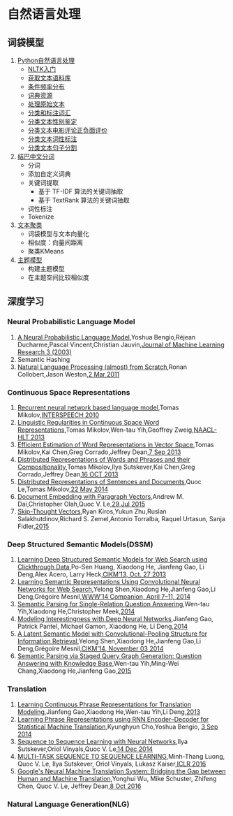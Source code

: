 # 自然语言处理

## 词袋模型

1. [Python自然语言处理][200]
    - [NLTK入门][201]
    - [获取文本语料库][202]
    - [条件频率分布][203]
    - [词典资源][204]
    - [处理原始文本][205]
    - [分类和标注词汇][206]
    - [分类文本性别鉴定][207]
    - [分类文本电影评论正负面评价][208]
    - [分类文本词性标注][209]
    - [分类文本句子分割][210]
1. [结巴中文分词][300]
    - 分词
    - 添加自定义词典
    - 关键词提取
        - 基于 TF-IDF 算法的关键词抽取
        - 基于 TextRank 算法的关键词抽取
    - 词性标注
    - Tokenize
1. [文本聚类][301]
    - 词袋模型与文本向量化
    - 相似度：向量间距离
    - 聚类KMeans
1. [主题模型][302]
    - 构建主题模型
    - 在主题空间比较相似度

## 深度学习

### Neural Probabilistic Language Model

1. [A Neural Probabilistic Language Model][1],Yoshua Bengio,Réjean Ducharme,Pascal Vincent,Christian Jauvin,[Journal of Machine Learning Research 3 (2003)][101]
1. Semantic Hashing
1. [Natural Language Processing (almost) from Scratch][15],Ronan Collobert,Jason Weston,[2 Mar 2011][115]

### Continuous Space Representations

1. [Recurrent neural network based language model][7],Tomas Mikolov,[INTERSPEECH 2010][102]
1. [Linguistic Regularities in Continuous Space Word Representations][2],Tomas Mikolov,Wen-tau Yih,Geoffrey Zweig,[NAACL-HLT 2013][103] 
1. [Efficient Estimation of Word Representations in Vector Space][3],Tomas Mikolov,Kai Chen,Greg Corrado,Jeffrey Dean,[7 Sep 2013][104]
1. [Distributed Representations of Words and Phrases and their Compositionality][4],Tomas Mikolov,Ilya Sutskever,Kai Chen,Greg Corrado,Jeffrey Dean,[16 OCT 2013][105]
1. [Distributed Representations of Sentences and Documents][5],Quoc Le,Tomas Mikolov,[22 May 2014][106]
1. [Document Embedding with Paragraph Vectors][6],Andrew M. Dai,Christopher Olah,Quoc V. Le,[29 Jul 2015][107]
1. [Skip-Thought Vectors][8],Ryan Kiros,Yukun Zhu,Ruslan Salakhutdinov,Richard S. Zemel,Antonio Torralba, Raquel Urtasun, Sanja Fidler,[2015][108]

### Deep Structured Semantic Models(DSSM)

1. [Learning Deep Structured Semantic Models for Web Search using Clickthrough Data][9],Po-Sen Huang, Xiaodong He, Jianfeng Gao, Li Deng,Alex Acero, Larry Heck,[CIKM’13, Oct. 27 2013][109]
1. [Learning Semantic Representations Using Convolutional Neural Networks for Web Search][10],Yelong Shen,Xiaodong He,Jianfeng Gao,Li Deng,Grégoire Mesnil,[WWW’14 Companion, April 7–11, 2014][110]
1. [Semantic Parsing for Single-Relation Question Answering][11],Wen-tau Yih,Xiaodong He,Christopher Meek,[2014][111]
1. [Modeling Interestingness with Deep Neural Networks][12],Jianfeng Gao, Patrick Pantel, Michael Gamon, Xiaodong He, Li Deng,[2014][112]
1. [A Latent Semantic Model with Convolutional-Pooling Structure for Information Retrieval][13],Yelong Shen,Xiaodong He,Jianfeng Gao,Li Deng,Grégoire Mesnil,[CIKM’14, November 03 2014][113]
1. [Semantic Parsing via Staged Query Graph Generation: Question Answering with Knowledge Base][14],Wen-tau Yih,Ming-Wei Chang,Xiaodong He,Jianfeng Gao,[2015][114]

### Translation

1. [Learning Continuous Phrase Representations for Translation Modeling][16],Jianfeng Gao,Xiaodong He,Wen-tau Yih,Li Deng,[2013][116]
1. [Learning Phrase Representations using RNN Encoder–Decoder for Statistical Machine Translation][17],Kyunghyun Cho,Yoshua Bengio,
[3 Sep 2014][117]
1. [Sequence to Sequence Learning with Neural Networks][18],Ilya Sutskever,Oriol Vinyals,Quoc V. Le,[14 Dec 2014][118]
1. [MULTI-TASK SEQUENCE TO SEQUENCE LEARNING][21],Minh-Thang Luong, Quoc V. Le, Ilya Sutskever, Oriol Vinyals, Lukasz Kaiser,[ICLR 2016][121]
1. [Google's Neural Machine Translation System: Bridging the Gap between Human and Machine Translation][20],Yonghui Wu, Mike Schuster, Zhifeng Chen, Quoc V. Le, Jeffrey Dean,[8 Oct 2016][120]

### Natural Language Generation(NLG)

[1]: A-Neural-Probabilistic-Language-Model.ipynb
[2]: Linguistic-Regularities-in-Continuous-Space-Word-Representations.ipynb
[3]: Efficient-Estimation-of-Word-Representations-in-Vector-Space.ipynb
[4]: Distributed-Representations-of-Words-and-Phrases-and-their-Compositionality.ipynb
[5]: Distributed-Representations-of-Sentences-and-Documents.ipynb
[6]: Document-Embedding-with-Paragraph-Vectors.ipynb
[7]: Recurrent-neural-network-based-language-model.ipynb
[8]: Skip-Thought-Vectors.ipynb
[9]: Learning-Deep-Structured-Semantic-Models-for-Web-Search-using-Clickthrough-Data.ipynb
[10]:Learning-Semantic-Representations-Using-Convolutional-Neural-Networks-for-Web-Search.ipynb
[11]:Semantic-Parsing-for-Single-Relation-Question-Answering.ipynb
[12]:Modeling-Interestingness-with-Deep-Neural-Networks.ipynb
[13]:A-Latent-Semantic-Model-with-Convolutional-Pooling-Structure-for-Information-Retrieval.ipynb
[14]:Semantic-Parsing-via-Staged-Query-Graph-Generation-Question-Answering-with-Knowledge-Base.ipynb
[15]:Natural-Language-Processing-almost-from-Scratch.ipynb
[16]:Learning-Continuous-Phrase-Representations-for-Translation-Modeling.ipynb
[17]:Learning-Phrase-Representations-using-RNN-Encoder–Decoder-for-Statistical-Machine-Translation.ipynb
[18]:Sequence-to-Sequence-Learning-with-Neural-Networks.ipynb

[20]:Googles-Neural-Machine-Translation-System-Bridging-the-Gap-between-Human-and-Machine-Translation.ipynb
[21]:MULTI-TASK-SEQUENCE-TO-SEQUENCE-LEARNING.ipynb

[101]:http://www.jmlr.org/papers/volume3/bengio03a/bengio03a.pdf
[102]:http://www.fit.vutbr.cz/research/groups/speech/publi/2010/mikolov_interspeech2010_IS100722.pdf
[103]:http://www.aclweb.org/anthology/N13-1090
[104]:https://arxiv.org/pdf/1301.3781.pdf
[105]:https://arxiv.org/pdf/1310.4546.pdf
[106]:https://arxiv.org/pdf/1405.4053.pdf
[107]:https://arxiv.org/pdf/1507.07998.pdf
[108]:http://papers.nips.cc/paper/5950-skip-thought-vectors.pdf
[109]:https://www.microsoft.com/en-us/research/wp-content/uploads/2016/02/cikm2013_DSSM_fullversion.pdf
[110]:https://www.microsoft.com/en-us/research/wp-content/uploads/2016/02/www2014_cdssm_p07.pdf
[111]:https://www.microsoft.com/en-us/research/wp-content/uploads/2016/02/SingleRelationQA-YihHeMeek-ACL14.pdf
[112]:https://www.microsoft.com/en-us/research/wp-content/uploads/2014/10/604_Paper.pdf
[113]:https://www.microsoft.com/en-us/research/wp-content/uploads/2016/02/cikm2014_cdssm_final.pdf
[114]:https://www.microsoft.com/en-us/research/wp-content/uploads/2016/02/ACL15-STAGG.pdf
[115]:https://arxiv.org/pdf/1103.0398.pdf
[116]:https://www.microsoft.com/en-us/research/wp-content/uploads/2016/02/nn4smt.acl_.v9.pdf
[117]:https://arxiv.org/pdf/1406.1078.pdf
[118]:https://arxiv.org/pdf/1409.3215.pdf

[120]:https://arxiv.org/pdf/1609.08144.pdf
[121]:https://nlp.stanford.edu/pubs/luong2016iclr_multi.pdf

[200]: NaturalLanguageProcessingWithPython
[201]: NaturalLanguageProcessingWithPython/nltk-introduction.ipynb
[202]: NaturalLanguageProcessingWithPython/corpus.ipynb
[203]: NaturalLanguageProcessingWithPython/conditional-frequency-distribution.ipynb
[204]: NaturalLanguageProcessingWithPython/lexical.ipynb
[205]: NaturalLanguageProcessingWithPython/handle-with-raw-text.ipynb
[206]: NaturalLanguageProcessingWithPython/classify-and-pos-tagging.ipynb
[207]: NaturalLanguageProcessingWithPython/classify_gender.ipynb
[208]: NaturalLanguageProcessingWithPython/classify_movie_reviews.ipynb
[209]: NaturalLanguageProcessingWithPython/classify_pos_tagging.ipynb
[210]: NaturalLanguageProcessingWithPython/classify_sentence_segment.ipynb

[300]:jieba.ipynb
[301]:text_clustering.ipynb
[302]:topic_model.ipynb